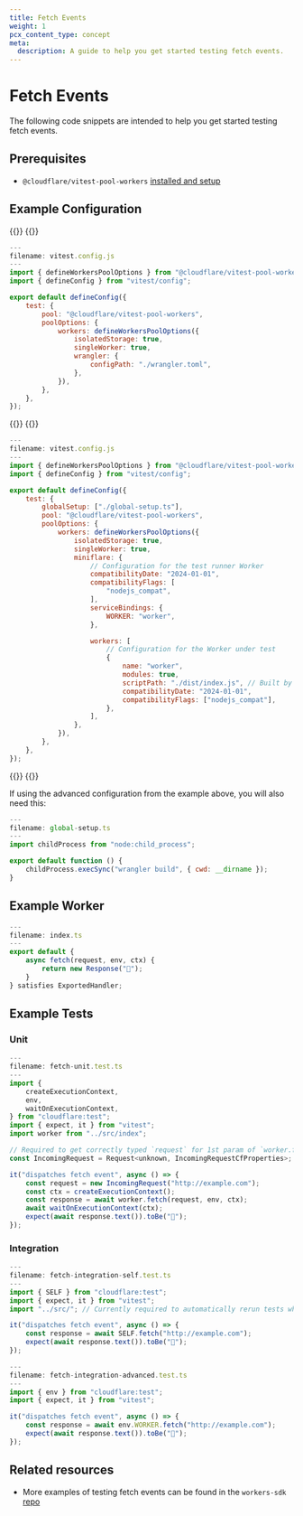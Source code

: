 ```yaml
---
title: Fetch Events
weight: 1
pcx_content_type: concept
meta:
  description: A guide to help you get started testing fetch events.
---
```


# Fetch Events

The following code snippets are intended to help you get started testing fetch events.

## Prerequisites

- `@cloudflare/vitest-pool-workers` [installed and setup](/workers/testing/vitest/get-started/write-your-first-test/)

## Example Configuration

{{<tabs labels="Basic | Advanced">}}
{{<tab label="basic" default="true">}}

```js
---
filename: vitest.config.js
---
import { defineWorkersPoolOptions } from "@cloudflare/vitest-pool-workers/config";
import { defineConfig } from "vitest/config";

export default defineConfig({
	test: {
		pool: "@cloudflare/vitest-pool-workers",
		poolOptions: {
			workers: defineWorkersPoolOptions({
				isolatedStorage: true,
				singleWorker: true,
				wrangler: {
					configPath: "./wrangler.toml",
				},
			}),
		},
	},
});
```

{{</tab>}}
{{<tab label="advanced">}}

```js
---
filename: vitest.config.js
---
import { defineWorkersPoolOptions } from "@cloudflare/vitest-pool-workers/config";
import { defineConfig } from "vitest/config";

export default defineConfig({
	test: {
		globalSetup: ["./global-setup.ts"],
		pool: "@cloudflare/vitest-pool-workers",
		poolOptions: {
			workers: defineWorkersPoolOptions({
				isolatedStorage: true,
				singleWorker: true,
				miniflare: {
					// Configuration for the test runner Worker
					compatibilityDate: "2024-01-01",
					compatibilityFlags: [
						"nodejs_compat",
					],
					serviceBindings: {
						WORKER: "worker",
					},

					workers: [
						// Configuration for the Worker under test
						{
							name: "worker",
							modules: true,
							scriptPath: "./dist/index.js", // Built by `global-setup.ts`
							compatibilityDate: "2024-01-01",
							compatibilityFlags: ["nodejs_compat"],
						},
					],
				},
			}),
		},
	},
});
```

{{</tab>}}
{{</tabs>}}

If using the advanced configuration from the example above, you will also need this:

```js
---
filename: global-setup.ts
---
import childProcess from "node:child_process";

export default function () {
	childProcess.execSync("wrangler build", { cwd: __dirname });
}
```

## Example Worker

```js
---
filename: index.ts
---
export default {
	async fetch(request, env, ctx) {
		return new Response("👋");
	}
} satisfies ExportedHandler;
```

## Example Tests

### Unit

```js
---
filename: fetch-unit.test.ts
---
import {
	createExecutionContext,
	env,
	waitOnExecutionContext,
} from "cloudflare:test";
import { expect, it } from "vitest";
import worker from "../src/index";

// Required to get correctly typed `request` for 1st param of `worker.fetch()`
const IncomingRequest = Request<unknown, IncomingRequestCfProperties>;

it("dispatches fetch event", async () => {
	const request = new IncomingRequest("http://example.com");
	const ctx = createExecutionContext();
	const response = await worker.fetch(request, env, ctx);
	await waitOnExecutionContext(ctx);
	expect(await response.text()).toBe("👋");
});
```

### Integration

```js
---
filename: fetch-integration-self.test.ts
---
import { SELF } from "cloudflare:test";
import { expect, it } from "vitest";
import "../src/"; // Currently required to automatically rerun tests when `main` changes

it("dispatches fetch event", async () => {
	const response = await SELF.fetch("http://example.com");
	expect(await response.text()).toBe("👋");
});
```

```js
---
filename: fetch-integration-advanced.test.ts
---
import { env } from "cloudflare:test";
import { expect, it } from "vitest";

it("dispatches fetch event", async () => {
	const response = await env.WORKER.fetch("http://example.com");
	expect(await response.text()).toBe("👋");
});

```

## Related resources

- More examples of testing fetch events can be found in the `workers-sdk` [repo](https://github.com/cloudflare/workers-sdk/)
